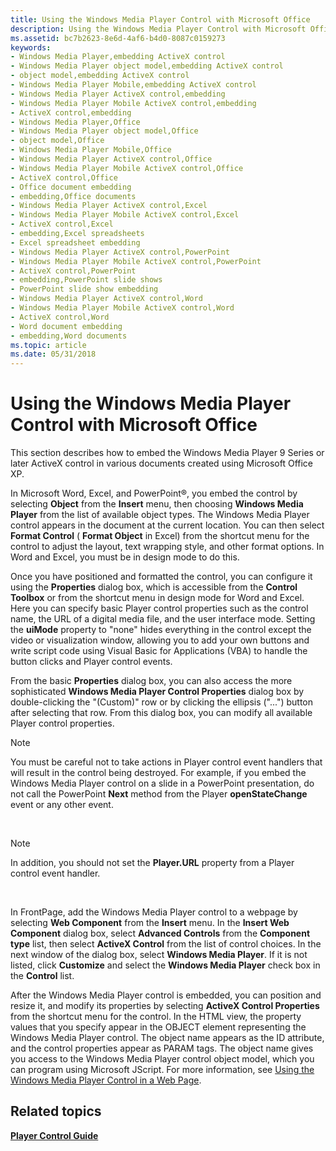 ```yaml
---
title: Using the Windows Media Player Control with Microsoft Office
description: Using the Windows Media Player Control with Microsoft Office
ms.assetid: bc7b2623-8e6d-4af6-b4d0-8087c0159273
keywords:
- Windows Media Player,embedding ActiveX control
- Windows Media Player object model,embedding ActiveX control
- object model,embedding ActiveX control
- Windows Media Player Mobile,embedding ActiveX control
- Windows Media Player ActiveX control,embedding
- Windows Media Player Mobile ActiveX control,embedding
- ActiveX control,embedding
- Windows Media Player,Office
- Windows Media Player object model,Office
- object model,Office
- Windows Media Player Mobile,Office
- Windows Media Player ActiveX control,Office
- Windows Media Player Mobile ActiveX control,Office
- ActiveX control,Office
- Office document embedding
- embedding,Office documents
- Windows Media Player ActiveX control,Excel
- Windows Media Player Mobile ActiveX control,Excel
- ActiveX control,Excel
- embedding,Excel spreadsheets
- Excel spreadsheet embedding
- Windows Media Player ActiveX control,PowerPoint
- Windows Media Player Mobile ActiveX control,PowerPoint
- ActiveX control,PowerPoint
- embedding,PowerPoint slide shows
- PowerPoint slide show embedding
- Windows Media Player ActiveX control,Word
- Windows Media Player Mobile ActiveX control,Word
- ActiveX control,Word
- Word document embedding
- embedding,Word documents
ms.topic: article
ms.date: 05/31/2018
---
```


# Using the Windows Media Player Control with Microsoft Office

This section describes how to embed the Windows Media Player 9 Series or later ActiveX control in various documents created using Microsoft Office XP.

In Microsoft Word, Excel, and PowerPoint®, you embed the control by selecting **Object** from the **Insert** menu, then choosing **Windows Media Player** from the list of available object types. The Windows Media Player control appears in the document at the current location. You can then select **Format Control** ( **Format Object** in Excel) from the shortcut menu for the control to adjust the layout, text wrapping style, and other format options. In Word and Excel, you must be in design mode to do this.

Once you have positioned and formatted the control, you can configure it using the **Properties** dialog box, which is accessible from the **Control Toolbox** or from the shortcut menu in design mode for Word and Excel. Here you can specify basic Player control properties such as the control name, the URL of a digital media file, and the user interface mode. Setting the **uiMode** property to "none" hides everything in the control except the video or visualization window, allowing you to add your own buttons and write script code using Visual Basic for Applications (VBA) to handle the button clicks and Player control events.

From the basic **Properties** dialog box, you can also access the more sophisticated **Windows Media Player Control Properties** dialog box by double-clicking the "(Custom)" row or by clicking the ellipsis ("...") button after selecting that row. From this dialog box, you can modify all available Player control properties.

> [!Note]  
> You must be careful not to take actions in Player control event handlers that will result in the control being destroyed. For example, if you embed the Windows Media Player control on a slide in a PowerPoint presentation, do not call the PowerPoint **Next** method from the Player **openStateChange** event or any other event.

 

> [!Note]  
> In addition, you should not set the **Player.URL** property from a Player control event handler.

 

In FrontPage, add the Windows Media Player control to a webpage by selecting **Web Component** from the **Insert** menu. In the **Insert Web Component** dialog box, select **Advanced Controls** from the **Component type** list, then select **ActiveX Control** from the list of control choices. In the next window of the dialog box, select **Windows Media Player**. If it is not listed, click **Customize** and select the **Windows Media Player** check box in the **Control** list.

After the Windows Media Player control is embedded, you can position and resize it, and modify its properties by selecting **ActiveX Control Properties** from the shortcut menu for the control. In the HTML view, the property values that you specify appear in the OBJECT element representing the Windows Media Player control. The object name appears as the ID attribute, and the control properties appear as PARAM tags. The object name gives you access to the Windows Media Player control object model, which you can program using Microsoft JScript. For more information, see [Using the Windows Media Player Control in a Web Page](using-the-windows-media-player-control-in-a-web-page.md).

## Related topics

<dl> <dt>

[**Player Control Guide**](player-control-guide.md)
</dt> </dl>

 

 




